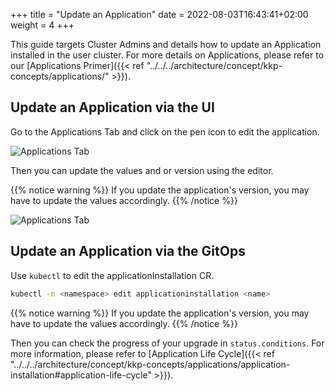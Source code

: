 +++
title = "Update an Application"
date =  2022-08-03T16:43:41+02:00
weight = 4
+++

This guide targets Cluster Admins and details how to update an Application installed in the user cluster.
For more details on Applications, please refer to our [Applications Primer]({{< ref "../../../architecture/concept/kkp-concepts/applications/" >}}).

## Update an Application via the UI
Go to the Applications Tab and click on the pen icon to edit the application.

![Applications Tab](/img/kubermatic/common/applications/applications_edit_icon.png?classes=shadow,border "Applications edit button")

Then you can update the values and or version using the editor.

{{% notice warning %}}
If you update the application's version, you may have to update the values accordingly.
{{% /notice %}}


![Applications Tab](/img/kubermatic/common/applications/applications_edit_values.png?classes=shadow,border "Applications edit values and version")

## Update an Application via the GitOps
Use `kubectl` to edit the applicationInstallation CR.

```sh
kubectl -n <namespace> edit applicationinstallation <name>
```

{{% notice warning %}}
If you update the application's version, you may have to update the values accordingly.
{{% /notice %}}


Then you can check the progress of your upgrade in `status.conditions`. For more information, please refer to [Application Life Cycle]({{< ref "../../../architecture/concept/kkp-concepts/applications/application-installation#application-life-cycle" >}}).

